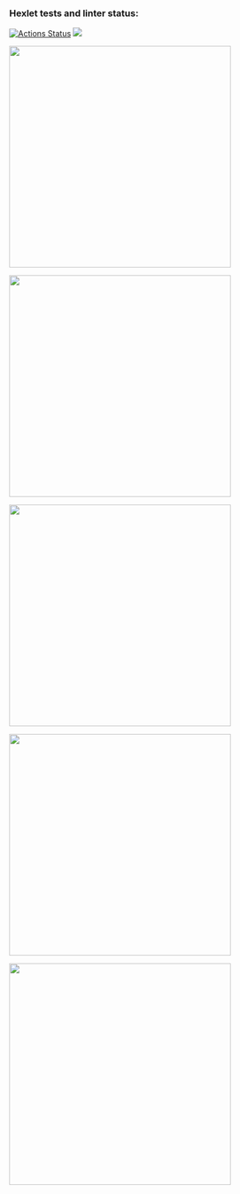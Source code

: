 ### Hexlet tests and linter status:

[![Actions Status](https://github.com/hitriylis/frontend-project-44/workflows/hexlet-check/badge.svg)](https://github.com/hitriylis/frontend-project-44/actions)
<a href="https://codeclimate.com/github/hitriylis/frontend-project-44/maintainability"><img src="https://api.codeclimate.com/v1/badges/320f96eaddfa762cf289/maintainability" /></a>

<a href="https://asciinema.org/a/556078"><img src="https://asciinema.org/a/556078.png" width="400"/></a>

<a href="https://asciinema.org/a/558181"><img src="https://asciinema.org/a/558181.png" width="400"/></a>

<a href="https://asciinema.org/a/558210"><img src="https://asciinema.org/a/558210.png" width="400"/></a>

<a href="https://asciinema.org/a/559436"><img src="https://asciinema.org/a/559436.png" width="400"/></a>

<a href="https://asciinema.org/a/559702"><img src="https://asciinema.org/a/559702.png" width="400"/></a>